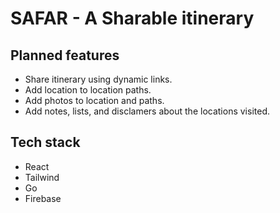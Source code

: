 # SAFAR - A Sharable itinerary

## Planned features
- Share itinerary using dynamic links.
- Add location to location paths.
- Add photos to location and paths.
- Add notes, lists, and disclamers about the locations visited.

## Tech stack
- React
- Tailwind
- Go
- Firebase
